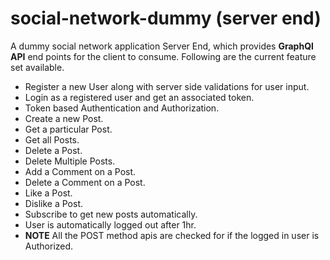 # social-network-dummy (server end)
A dummy social network application Server End, which provides **GraphQl API**  end points for the client to consume.
Following are the current feature set available.
- Register a new User along with server side validations for user input.
- Login as a registered user and get an associated token.
- Token based Authentication and Authorization.
- Create a new Post.
- Get a particular Post.
- Get all Posts.
- Delete a Post.
- Delete Multiple Posts.
- Add a Comment on a Post.
- Delete a Comment on a Post.
- Like a Post.
- Dislike a Post.
- Subscribe to get new posts automatically.
- User is automatically logged out after 1hr.
- **NOTE** All the POST method apis are checked for if the logged in user is Authorized.
